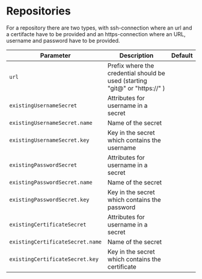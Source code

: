 # Repositories

For a repository there are two types, with ssh-connection where an url and a certifacte have to be provided and an https-connection where an URL, username and password have to be provided.

| Parameter                          | Description                                                                     | Default                           |
| ---------------------------------- | ------------------------------------------------------------------------------- | --------------------------------- |
| `url`                              | Prefix where the credential should be used (starting "git@" or "https://" )     |                                   |
| `existingUsernameSecret`           | Attributes for username in a secret                                             |                                   |
| `existingUsernameSecret.name`      | Name of the secret                                                              |                                   |
| `existingUsernameSecret.key`       | Key in the secret which contains the username                                   |                                   |
| `existingPasswordSecret`           | Attributes for username in a secret                                             |                                   |
| `existingPasswordSecret.name`      | Name of the secret                                                              |                                   |
| `existingPasswordSecret.key`       | Key in the secret which contains the password                                   |                                   |
| `existingCertificateSecret`        | Attributes for username in a secret                                             |                                   |
| `existingCertificateSecret.name`   | Name of the secret                                                              |                                   |
| `existingCertificateSecret.key`    | Key in the secret which contains the certificate                                |                                   |
